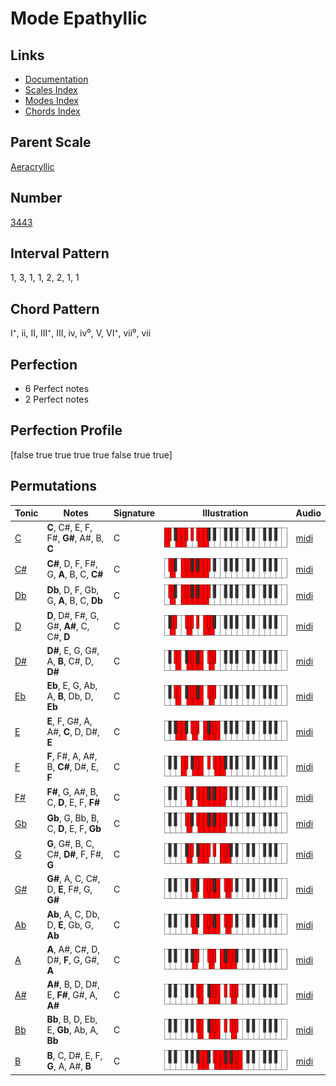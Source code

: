 # Mode Epathyllic

## Links

- [Documentation](index.md)
- [Scales Index](Scales.md)
- [Modes Index](Modes.md)
- [Chords Index](Chords.md)

## Parent Scale

[Aeracryllic](ScaleAeracryllic.md)

## Number

[3443](https://ianring.com/musictheory/scales/3443)

## Interval Pattern

1, 3, 1, 1, 2, 2, 1, 1

## Chord Pattern

I⁺, ii, II, III⁺, III, iv, iv⁰, V, VI⁺, vii⁰, vii

## Perfection

- 6 Perfect notes
- 2 Perfect notes

## Perfection Profile

[false true true true true false true true]

## Permutations

| Tonic | Notes | Signature | Illustration | Audio |
|-------|-------|-----------|--------------|-------|
| [C](ModeCNaturalEpathyllic.md) | **C**, C#, E, F, F#, **G#**, A#, B, **C** | C | ![CNaturalEpathyllic](ModeCNaturalEpathyllic.png) | [midi](https://github.com/edipermadi/music/blob/main/docs/ModeCNaturalEpathyllic.mid?raw=true) |
| [C#](ModeCSharpEpathyllic.md) | **C#**, D, F, F#, G, **A**, B, C, **C#** | C | ![CSharpEpathyllic](ModeCSharpEpathyllic.png) | [midi](https://github.com/edipermadi/music/blob/main/docs/ModeCSharpEpathyllic.mid?raw=true) |
| [Db](ModeDFlatEpathyllic.md) | **Db**, D, F, Gb, G, **A**, B, C, **Db** | C | ![DFlatEpathyllic](ModeDFlatEpathyllic.png) | [midi](https://github.com/edipermadi/music/blob/main/docs/ModeDFlatEpathyllic.mid?raw=true) |
| [D](ModeDNaturalEpathyllic.md) | **D**, D#, F#, G, G#, **A#**, C, C#, **D** | C | ![DNaturalEpathyllic](ModeDNaturalEpathyllic.png) | [midi](https://github.com/edipermadi/music/blob/main/docs/ModeDNaturalEpathyllic.mid?raw=true) |
| [D#](ModeDSharpEpathyllic.md) | **D#**, E, G, G#, A, **B**, C#, D, **D#** | C | ![DSharpEpathyllic](ModeDSharpEpathyllic.png) | [midi](https://github.com/edipermadi/music/blob/main/docs/ModeDSharpEpathyllic.mid?raw=true) |
| [Eb](ModeEFlatEpathyllic.md) | **Eb**, E, G, Ab, A, **B**, Db, D, **Eb** | C | ![EFlatEpathyllic](ModeEFlatEpathyllic.png) | [midi](https://github.com/edipermadi/music/blob/main/docs/ModeEFlatEpathyllic.mid?raw=true) |
| [E](ModeENaturalEpathyllic.md) | **E**, F, G#, A, A#, **C**, D, D#, **E** | C | ![ENaturalEpathyllic](ModeENaturalEpathyllic.png) | [midi](https://github.com/edipermadi/music/blob/main/docs/ModeENaturalEpathyllic.mid?raw=true) |
| [F](ModeFNaturalEpathyllic.md) | **F**, F#, A, A#, B, **C#**, D#, E, **F** | C | ![FNaturalEpathyllic](ModeFNaturalEpathyllic.png) | [midi](https://github.com/edipermadi/music/blob/main/docs/ModeFNaturalEpathyllic.mid?raw=true) |
| [F#](ModeFSharpEpathyllic.md) | **F#**, G, A#, B, C, **D**, E, F, **F#** | C | ![FSharpEpathyllic](ModeFSharpEpathyllic.png) | [midi](https://github.com/edipermadi/music/blob/main/docs/ModeFSharpEpathyllic.mid?raw=true) |
| [Gb](ModeGFlatEpathyllic.md) | **Gb**, G, Bb, B, C, **D**, E, F, **Gb** | C | ![GFlatEpathyllic](ModeGFlatEpathyllic.png) | [midi](https://github.com/edipermadi/music/blob/main/docs/ModeGFlatEpathyllic.mid?raw=true) |
| [G](ModeGNaturalEpathyllic.md) | **G**, G#, B, C, C#, **D#**, F, F#, **G** | C | ![GNaturalEpathyllic](ModeGNaturalEpathyllic.png) | [midi](https://github.com/edipermadi/music/blob/main/docs/ModeGNaturalEpathyllic.mid?raw=true) |
| [G#](ModeGSharpEpathyllic.md) | **G#**, A, C, C#, D, **E**, F#, G, **G#** | C | ![GSharpEpathyllic](ModeGSharpEpathyllic.png) | [midi](https://github.com/edipermadi/music/blob/main/docs/ModeGSharpEpathyllic.mid?raw=true) |
| [Ab](ModeAFlatEpathyllic.md) | **Ab**, A, C, Db, D, **E**, Gb, G, **Ab** | C | ![AFlatEpathyllic](ModeAFlatEpathyllic.png) | [midi](https://github.com/edipermadi/music/blob/main/docs/ModeAFlatEpathyllic.mid?raw=true) |
| [A](ModeANaturalEpathyllic.md) | **A**, A#, C#, D, D#, **F**, G, G#, **A** | C | ![ANaturalEpathyllic](ModeANaturalEpathyllic.png) | [midi](https://github.com/edipermadi/music/blob/main/docs/ModeANaturalEpathyllic.mid?raw=true) |
| [A#](ModeASharpEpathyllic.md) | **A#**, B, D, D#, E, **F#**, G#, A, **A#** | C | ![ASharpEpathyllic](ModeASharpEpathyllic.png) | [midi](https://github.com/edipermadi/music/blob/main/docs/ModeASharpEpathyllic.mid?raw=true) |
| [Bb](ModeBFlatEpathyllic.md) | **Bb**, B, D, Eb, E, **Gb**, Ab, A, **Bb** | C | ![BFlatEpathyllic](ModeBFlatEpathyllic.png) | [midi](https://github.com/edipermadi/music/blob/main/docs/ModeBFlatEpathyllic.mid?raw=true) |
| [B](ModeBNaturalEpathyllic.md) | **B**, C, D#, E, F, **G**, A, A#, **B** | C | ![BNaturalEpathyllic](ModeBNaturalEpathyllic.png) | [midi](https://github.com/edipermadi/music/blob/main/docs/ModeBNaturalEpathyllic.mid?raw=true) |

